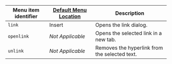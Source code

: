 | Menu item identifier | [Default Menu Location]({{site.baseurl}}/configure/editor-appearance/#examplethetinymcedefaultmenuitems) | Description                                   |
|----------------------|----------------------------------------------------------------------------------------------------------|-----------------------------------------------|
| `link`               | Insert                                                                                                   | Opens the link dialog.                        |
| `openlink`           | _Not Applicable_                                                                                         | Opens the selected link in a new tab.         |
| `unlink`             | _Not Applicable_                                                                                         | Removes the hyperlink from the selected text. |